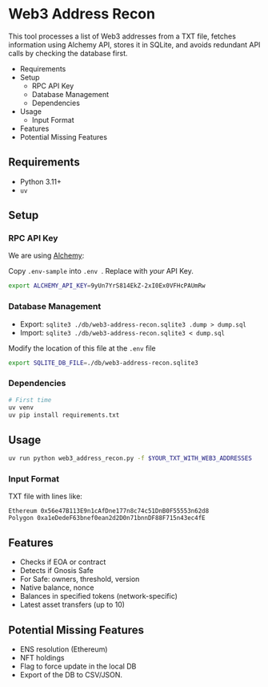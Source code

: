 # Web3 Address Recon

This tool processes a list of Web3 addresses from a TXT file, fetches information using Alchemy API, stores it in SQLite, and avoids redundant API calls by checking the database first.

<!-- MarkdownTOC -->

- Requirements
- Setup
    - RPC API Key
    - Database Management
    - Dependencies
- Usage
    - Input Format
- Features
- Potential Missing Features

<!-- /MarkdownTOC -->

## Requirements

- Python 3.11+
- `uv`

## Setup

### RPC API Key

We are using [Alchemy](http://alchemy.com/):

Copy `.env-sample` into `.env `. Replace with _your_ API Key.

```bash
export ALCHEMY_API_KEY=9yUn7YrS814EkZ-2xI0Ex0VFHcPAUmRw
```

### Database Management

- Export: `sqlite3 ./db/web3-address-recon.sqlite3 .dump > dump.sql`
- Import: `sqlite3 ./db/web3-address-recon.sqlite3 < dump.sql`

Modify the location of this file at the `.env` file

```bash
export SQLITE_DB_FILE=./db/web3-address-recon.sqlite3
```

### Dependencies

```bash
# First time
uv venv
uv pip install requirements.txt
```

## Usage

```bash
uv run python web3_address_recon.py -f $YOUR_TXT_WITH_WEB3_ADDRESSES
```

### Input Format

TXT file with lines like:

```
Ethereum 0x56e47B113E9n1cAfDne177n8c74c51DnB0F55553n62d8
Polygon 0xa1eDedeF63bnef0ean2d2D0n71bnnDF88F715n43ec4fE
```

## Features

- Checks if EOA or contract
- Detects if Gnosis Safe
- For Safe: owners, threshold, version
- Native balance, nonce
- Balances in specified tokens (network-specific)
- Latest asset transfers (up to 10)

## Potential Missing Features

- ENS resolution (Ethereum)
- NFT holdings
- Flag to force update in the local DB
- Export of the DB to CSV/JSON.
